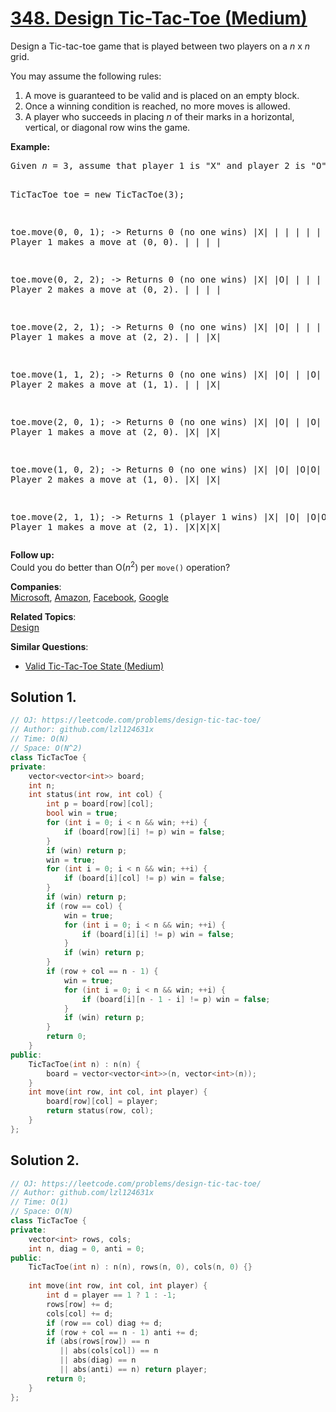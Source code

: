 # [348. Design Tic-Tac-Toe (Medium)](https://leetcode.com/problems/design-tic-tac-toe/)

<p>Design a Tic-tac-toe game that is played between two players on a <i>n</i> x <i>n</i> grid.
</p>

<p>You may assume the following rules:
</p><ol>
<li>A move is guaranteed to be valid and is placed on an empty block.</li>
<li>Once a winning condition is reached, no more moves is allowed.</li>
<li>A player who succeeds in placing <i>n</i> of their marks in a horizontal, vertical, or diagonal row wins the game.</li>
</ol>
<p></p>

<p><b>Example:</b><br>
</p><pre>Given <i>n</i> = 3, assume that player 1 is "X" and player 2 is "O" in the board.

TicTacToe toe = new TicTacToe(3);

toe.move(0, 0, 1); -&gt; Returns 0 (no one wins)
|X| | |
| | | |    // Player 1 makes a move at (0, 0).
| | | |

toe.move(0, 2, 2); -&gt; Returns 0 (no one wins)
|X| |O|
| | | |    // Player 2 makes a move at (0, 2).
| | | |

toe.move(2, 2, 1); -&gt; Returns 0 (no one wins)
|X| |O|
| | | |    // Player 1 makes a move at (2, 2).
| | |X|

toe.move(1, 1, 2); -&gt; Returns 0 (no one wins)
|X| |O|
| |O| |    // Player 2 makes a move at (1, 1).
| | |X|

toe.move(2, 0, 1); -&gt; Returns 0 (no one wins)
|X| |O|
| |O| |    // Player 1 makes a move at (2, 0).
|X| |X|

toe.move(1, 0, 2); -&gt; Returns 0 (no one wins)
|X| |O|
|O|O| |    // Player 2 makes a move at (1, 0).
|X| |X|

toe.move(2, 1, 1); -&gt; Returns 1 (player 1 wins)
|X| |O|
|O|O| |    // Player 1 makes a move at (2, 1).
|X|X|X|
</pre>
<p></p>

<p><b>Follow up:</b><br>
Could you do better than O(<i>n</i><sup>2</sup>) per <code>move()</code> operation?
</p>

**Companies**:  
[Microsoft](https://leetcode.com/company/microsoft), [Amazon](https://leetcode.com/company/amazon), [Facebook](https://leetcode.com/company/facebook), [Google](https://leetcode.com/company/google)

**Related Topics**:  
[Design](https://leetcode.com/tag/design/)

**Similar Questions**:
* [Valid Tic-Tac-Toe State (Medium)](https://leetcode.com/problems/valid-tic-tac-toe-state/)

## Solution 1.

```cpp
// OJ: https://leetcode.com/problems/design-tic-tac-toe/
// Author: github.com/lzl124631x
// Time: O(N)
// Space: O(N^2)
class TicTacToe {
private:
    vector<vector<int>> board;
    int n;
    int status(int row, int col) {
        int p = board[row][col];
        bool win = true;
        for (int i = 0; i < n && win; ++i) {
            if (board[row][i] != p) win = false;
        }
        if (win) return p;
        win = true;
        for (int i = 0; i < n && win; ++i) {
            if (board[i][col] != p) win = false;
        }
        if (win) return p;
        if (row == col) {
            win = true;
            for (int i = 0; i < n && win; ++i) {
                if (board[i][i] != p) win = false;
            }
            if (win) return p;
        }
        if (row + col == n - 1) {
            win = true;
            for (int i = 0; i < n && win; ++i) {
                if (board[i][n - 1 - i] != p) win = false;
            }
            if (win) return p;
        }
        return 0;
    }
public:
    TicTacToe(int n) : n(n) {
        board = vector<vector<int>>(n, vector<int>(n));
    }
    int move(int row, int col, int player) {
        board[row][col] = player;
        return status(row, col);
    }
};
```

## Solution 2. 

```cpp
// OJ: https://leetcode.com/problems/design-tic-tac-toe/
// Author: github.com/lzl124631x
// Time: O(1)
// Space: O(N)
class TicTacToe {
private:
    vector<int> rows, cols;
    int n, diag = 0, anti = 0;
public:
    TicTacToe(int n) : n(n), rows(n, 0), cols(n, 0) {}
    
    int move(int row, int col, int player) {
        int d = player == 1 ? 1 : -1;
        rows[row] += d;
        cols[col] += d;
        if (row == col) diag += d;
        if (row + col == n - 1) anti += d;
        if (abs(rows[row]) == n
           || abs(cols[col]) == n
           || abs(diag) == n
           || abs(anti) == n) return player;
        return 0;
    }
};
```